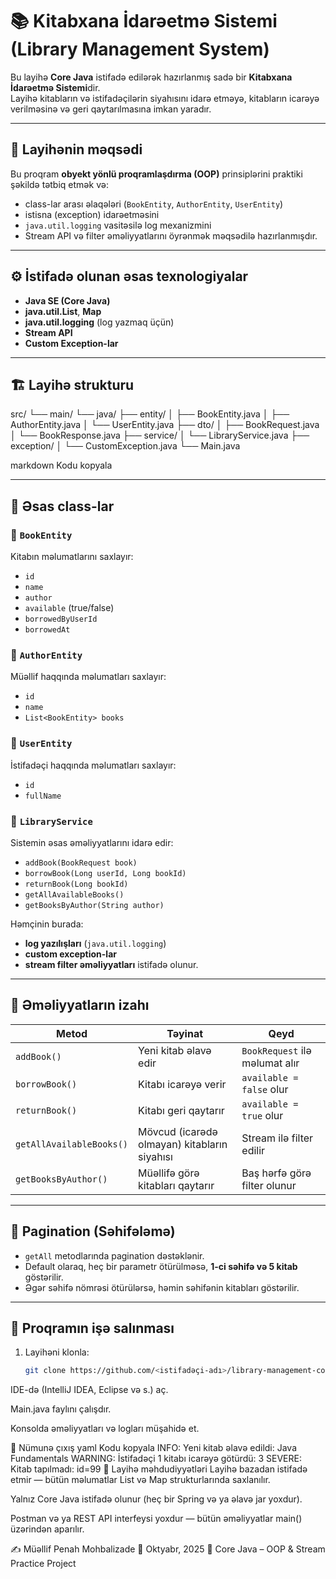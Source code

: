 # 📚 Kitabxana İdarəetmə Sistemi (Library Management System)

Bu layihə **Core Java** istifadə edilərək hazırlanmış sadə bir **Kitabxana İdarəetmə Sistemi**dir.  
Layihə kitabların və istifadəçilərin siyahısını idarə etməyə, kitabların icarəyə verilməsinə və geri qaytarılmasına imkan yaradır.

---

## 🧩 Layihənin məqsədi
Bu proqram **obyekt yönlü proqramlaşdırma (OOP)** prinsiplərini praktiki şəkildə tətbiq etmək və:
- class-lar arası əlaqələri (`BookEntity`, `AuthorEntity`, `UserEntity`)
- istisna (exception) idarəetməsini
- `java.util.logging` vasitəsilə log mexanizmini
- Stream API və filter əməliyyatlarını
öyrənmək məqsədilə hazırlanmışdır.

---

## ⚙️ İstifadə olunan əsas texnologiyalar
- **Java SE (Core Java)**
- **java.util.List**, **Map**
- **java.util.logging** (log yazmaq üçün)
- **Stream API**
- **Custom Exception-lar**

---

## 🏗️ Layihə strukturu

src/
└── main/
└── java/
├── entity/
│ ├── BookEntity.java
│ ├── AuthorEntity.java
│ └── UserEntity.java
├── dto/
│ ├── BookRequest.java
│ └── BookResponse.java
├── service/
│ └── LibraryService.java
├── exception/
│ └── CustomException.java
└── Main.java

markdown
Kodu kopyala

---

## 🧠 Əsas class-lar

### 🔹 `BookEntity`
Kitabın məlumatlarını saxlayır:
- `id`
- `name`
- `author`
- `available` (true/false)
- `borrowedByUserId`
- `borrowedAt`

### 🔹 `AuthorEntity`
Müəllif haqqında məlumatları saxlayır:
- `id`
- `name`
- `List<BookEntity> books`

### 🔹 `UserEntity`
İstifadəçi haqqında məlumatları saxlayır:
- `id`
- `fullName`

### 🔹 `LibraryService`
Sistemin əsas əməliyyatlarını idarə edir:
- `addBook(BookRequest book)`
- `borrowBook(Long userId, Long bookId)`
- `returnBook(Long bookId)`
- `getAllAvailableBooks()`
- `getBooksByAuthor(String author)`

Həmçinin burada:
- **log yazılışları** (`java.util.logging`)
- **custom exception-lar**
- **stream filter əməliyyatları**
istifadə olunur.

---

## 🧰 Əməliyyatların izahı

| Metod | Təyinat | Qeyd |
|--------|----------|------|
| `addBook()` | Yeni kitab əlavə edir | `BookRequest` ilə məlumat alır |
| `borrowBook()` | Kitabı icarəyə verir | `available = false` olur |
| `returnBook()` | Kitabı geri qaytarır | `available = true` olur |
| `getAllAvailableBooks()` | Mövcud (icarədə olmayan) kitabların siyahısı | Stream ilə filter edilir |
| `getBooksByAuthor()` | Müəllifə görə kitabları qaytarır | Baş hərfə görə filter olunur |

---

## 🧮 Pagination (Səhifələmə)
- `getAll` metodlarında pagination dəstəklənir.
- Default olaraq, heç bir parametr ötürülməsə, **1-ci səhifə və 5 kitab** göstərilir.
- Əgər səhifə nömrəsi ötürülərsə, həmin səhifənin kitabları göstərilir.

---

## 🚀 Proqramın işə salınması

1. Layihəni klonla:
   ```bash
   git clone https://github.com/<istifadəçi-adı>/library-management-core-java.git
IDE-də (IntelliJ IDEA, Eclipse və s.) aç.

Main.java faylını çalışdır.

Konsolda əməliyyatları və logları müşahidə et.

🧾 Nümunə çıxış
yaml
Kodu kopyala
INFO: Yeni kitab əlavə edildi: Java Fundamentals
WARNING: İstifadəçi 1 kitabı icarəyə götürdü: 3
SEVERE: Kitab tapılmadı: id=99
🧱 Layihə məhdudiyyətləri
Layihə bazadan istifadə etmir — bütün məlumatlar List və Map strukturlarında saxlanılır.

Yalnız Core Java istifadə olunur (heç bir Spring və ya əlavə jar yoxdur).

Postman və ya REST API interfeysi yoxdur — bütün əməliyyatlar main() üzərindən aparılır.

✍️ Müəllif
Penah Mohbalizade
📅 Oktyabr, 2025
🧠 Core Java – OOP & Stream Practice Project
